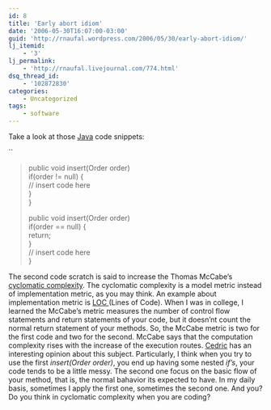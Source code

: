 ```yaml
---
id: 8
title: 'Early abort idiom'
date: '2006-05-30T16:07:00-03:00'
guid: 'http://rnaufal.wordpress.com/2006/05/30/early-abort-idiom/'
lj_itemid:
    - '3'
lj_permalink:
    - 'http://rnaufal.livejournal.com/774.html'
dsq_thread_id:
    - '102872830'
categories:
    - Uncategorized
tags:
    - software
---
```


Take a look at those [Java](http://java.sun.com) code snippets:

``

> public void insert(Order order)  
>  if(order != null) {  
>  // insert code here  
>  }  
> }  
>   
> public void insert(Order order)  
>  if(order == null) {  
>  return;  
>  }  
>  // insert code here  
> }

The second code scratch is said to increase the Thomas McCabe’s [cyclomatic complexity](http://en.wikipedia.org/wiki/Cyclomatic_complexity). The cyclomatic complexity is a model metric instead of implementation metric, as you may think. An example about implementation metric is [LOC ](http://en.wikipedia.org/wiki/Source_lines_of_code)(Lines of Code). When I was in college, I learned the McCabe’s metric measures the number of control flow statements and return statements of your code, but it doesn’nt count the normal return statement of your methods. So, the McCabe metric is two for the first code and two for the second. McCabe says that the computation complexity rises with the increase of the execution routes. [Cedric](http://www.beust.com/weblog/archives/000308.html) has an interesting opinion about this subject. Particularly, I think when you try to use the first *insert(Order order)*, you end up having some nested *if’s*, your code tends to be a little messy. The second one focus on the basic flow of your method, that is, the normal bahavior its expected to have. In my daily basis, sometimes I apply the first one, sometimes the second one. And you? Do you think in cyclomatic complexity when you are coding?